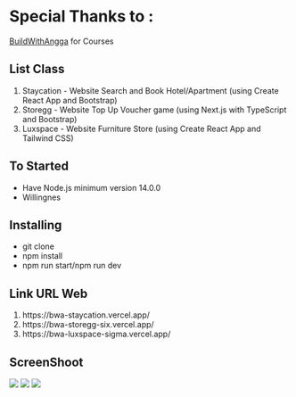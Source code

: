 # Special Thanks to :
<a href="https://buildwithangga.com/">BuildWithAngga</a> for Courses

## List Class
<ol>
  <li>Staycation - Website Search and Book Hotel/Apartment (using Create React App and Bootstrap)</li>
  <li>Storegg - Website Top Up Voucher game (using Next.js with TypeScript and Bootstrap)</li>
  <li>Luxspace - Website Furniture Store (using Create React App and Tailwind CSS)</li>
</ol>

## To Started
<ul>
  <li>Have Node.js minimum version 14.0.0</li>
  <li>Willingnes</li>
</ul>

## Installing
<ul>
  <li>git clone</li>
  <li>npm install</li>
  <li>npm run start/npm run dev</li>
</ul>

## Link URL Web
<ol>
  <li>https://bwa-staycation.vercel.app/</li>
  <li>https://bwa-storegg-six.vercel.app/</li>
  <li>https://bwa-luxspace-sigma.vercel.app/</li>
</ol>

## ScreenShoot
<img src="https://github.com/syamsuonfire/BWA-Front-End-Premium-Class/blob/main/1_bwa_staycation.png?raw=true">
<img src="https://github.com/syamsuonfire/BWA-Front-End-Premium-Class/blob/main/2_bwa_storegg.png?raw=true">
<img src="https://github.com/syamsuonfire/BWA-Front-End-Premium-Class/blob/main/3_bwa_luxspace.png?raw=true">
